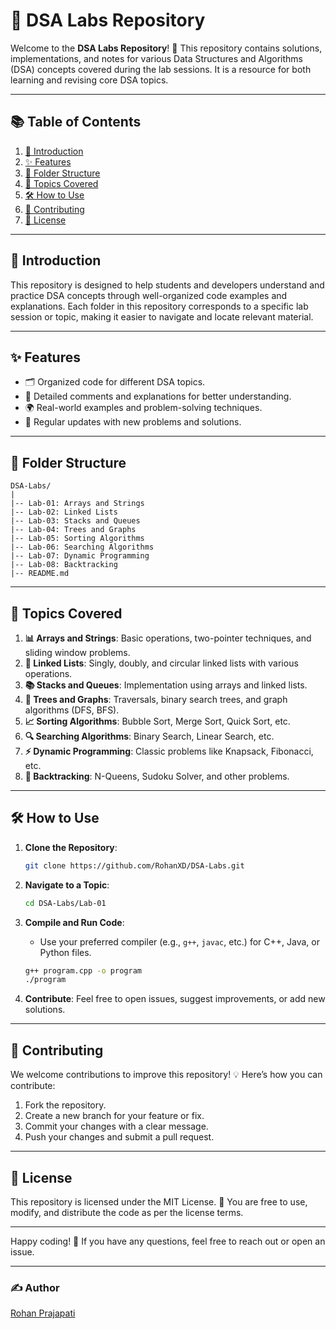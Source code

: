 
# 📝 DSA Labs Repository

Welcome to the **DSA Labs Repository**! 🎉 This repository contains solutions, implementations, and notes for various Data Structures and Algorithms (DSA) concepts covered during the lab sessions. It is a resource for both learning and revising core DSA topics.

---

## 📚 Table of Contents

1. [📖 Introduction](#introduction)
2. [✨ Features](#features)
3. [📂 Folder Structure](#folder-structure)
4. [📌 Topics Covered](#topics-covered)
5. [🛠️ How to Use](#how-to-use)
6. [🤝 Contributing](#contributing)
7. [📜 License](#license)

---

## 📖 Introduction

This repository is designed to help students and developers understand and practice DSA concepts through well-organized code examples and explanations. Each folder in this repository corresponds to a specific lab session or topic, making it easier to navigate and locate relevant material.

---

## ✨ Features

- 🗂️ Organized code for different DSA topics.
- 📝 Detailed comments and explanations for better understanding.
- 🌍 Real-world examples and problem-solving techniques.
- 🔄 Regular updates with new problems and solutions.

---

## 📂 Folder Structure

```plaintext
DSA-Labs/
|
|-- Lab-01: Arrays and Strings
|-- Lab-02: Linked Lists
|-- Lab-03: Stacks and Queues
|-- Lab-04: Trees and Graphs
|-- Lab-05: Sorting Algorithms
|-- Lab-06: Searching Algorithms
|-- Lab-07: Dynamic Programming
|-- Lab-08: Backtracking
|-- README.md
```

---

## 📌 Topics Covered

1. **📊 Arrays and Strings**: Basic operations, two-pointer techniques, and sliding window problems.
2. **🔗 Linked Lists**: Singly, doubly, and circular linked lists with various operations.
3. **📚 Stacks and Queues**: Implementation using arrays and linked lists.
4. **🌲 Trees and Graphs**: Traversals, binary search trees, and graph algorithms (DFS, BFS).
5. **📈 Sorting Algorithms**: Bubble Sort, Merge Sort, Quick Sort, etc.
6. **🔍 Searching Algorithms**: Binary Search, Linear Search, etc.
7. **⚡ Dynamic Programming**: Classic problems like Knapsack, Fibonacci, etc.
8. **🧩 Backtracking**: N-Queens, Sudoku Solver, and other problems.

---

## 🛠️ How to Use

1. **Clone the Repository**:

   ```bash
   git clone https://github.com/RohanXD/DSA-Labs.git
   ```

2. **Navigate to a Topic**:

   ```bash
   cd DSA-Labs/Lab-01
   ```

3. **Compile and Run Code**:
   - Use your preferred compiler (e.g., `g++`, `javac`, etc.) for C++, Java, or Python files.

   ```bash
   g++ program.cpp -o program
   ./program
   ```

4. **Contribute**: Feel free to open issues, suggest improvements, or add new solutions.

---

## 🤝 Contributing

We welcome contributions to improve this repository! 💡 Here’s how you can contribute:

1. Fork the repository.
2. Create a new branch for your feature or fix.
3. Commit your changes with a clear message.
4. Push your changes and submit a pull request.

---

## 📜 License

This repository is licensed under the MIT License. 📄 You are free to use, modify, and distribute the code as per the license terms.

---

Happy coding! 🚀 If you have any questions, feel free to reach out or open an issue.

---

### ✍️ Author

[Rohan Prajapati](https://github.com/RohanXD)
